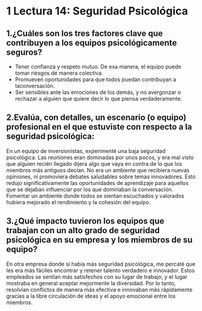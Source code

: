 # 1 Lectura 14: Seguridad Psicológica

## 1.¿Cuáles son los tres factores clave que contribuyen a los equipos psicológicamente seguros?

- Tener confianza y respeto mutuo. De esa manera, el equipo puede tomar riesgos de manera colectiva.
- Promueven oportunidades para que todos puedan contribuyan a laconversación.
- Ser sensibles ante las emociones de los demás, y no avergonzar o rechazar a alguien que quiere decir lo que piensa verdaderamente.

## 2.Evalúa, con detalles, un escenario (o equipo) profesional en el que estuviste con respecto a la seguridad psicológica:

En un equipo de inversionistas, experimenté una baja seguridad psicológica. Las reuniones eran dominadas por unos pocos, y era mal visto que alguien recién
llegado dijera algo que vaya en contra de lo que los miembros más antiguos decían. No era un ambiente que recibiera nuevas opiniones, ni promoviera debates
saludables sobre temas innovadores. Esto redujo significativamente las oportunidades de aprendizaje para aquellos que se dejaban influenciar por los que
dominaban la conversación. Fomentar un ambiente donde todos se sientan escuchados y valorados hubiera mejorado el rendimiento y la cohesión del equipo.

## 3.¿Qué impacto tuvieron los equipos que trabajan con un alto grado de seguridad psicológica en su empresa y los miembros de su equipo?

En otra empresa donde si había más seguridad psicológica, me percaté que les era más fáciles encontrar y retener talento verdadero e innovador. Estos empleados se sentían más satisfechos con su lugar de trabajo, y el lugar mostraba en general aceptar mejormente la diversidad. Por lo tanto, resolvían conflictos de manera más efectiva e innovaban más rápidamente gracias a la libre circulación de ideas y el apoyo emocional entre los miembros.